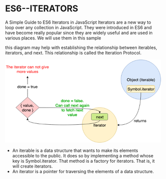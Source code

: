 # ES6--ITERATORS
A Simple Guide to ES6 Iterators in JavaScript
Iterators are a new way to loop over any collection in JavaScript. 
They were introduced in ES6 and have become really popular since they are widely useful and are used in various places.
We will use them in this sample

this diagram may help with establishing the relationship between iterables, iterators, and next. This relationship is called the Iteration Protocol.


![Iterator](./Iterator.png)

- An iterable is a data structure that wants to make its elements accessible to the public. It does so by implementing a method whose key is Symbol.iterator. That method is a factory for iterators. That is, it will create iterators.
- An iterator is a pointer for traversing the elements of a data structure.
